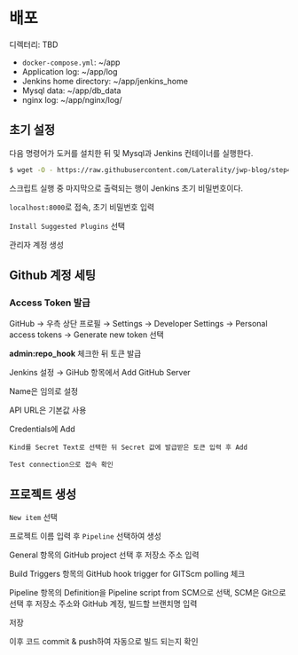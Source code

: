 # 배포

디렉터리: TBD

* `docker-compose.yml`: ~/app
* Application log: ~/app/log
* Jenkins home directory: ~/app/jenkins_home
* Mysql data: ~/app/db_data
* nginx log: ~/app/nginx/log/

## 초기 설정

다음 명령어가 도커를 설치한 뒤 및 Mysql과 Jenkins 컨테이너를 실행한다.

```bash
$ wget -O - https://raw.githubusercontent.com/Laterality/jwp-blog/step4/scripts/init.sh | bash
```

스크립트 실행 중 마지막으로 출력되는 행이 Jenkins 초기 비밀번호이다.

`localhost:8000`로 접속, 초기 비밀번호 입력

`Install Suggested Plugins` 선택

관리자 계정 생성

## Github 계정 세팅

### Access Token 발급

GitHub → 우측 상단 프로필 → Settings → Developer Settings → Personal access tokens → Generate new token 선택

**admin:repo_hook** 체크한 뒤 토큰 발급

Jenkins 설정 → GiHub 항목에서 Add GitHub Server

Name은 임의로 설정

API URL은 기본값 사용

Credentials에 Add

    Kind를 Secret Text로 선택한 뒤 Secret 값에 발급받은 토큰 입력 후 Add

    Test connection으로 접속 확인

## 프로젝트 생성

`New item` 선택

프로젝트 이름 입력 후 `Pipeline` 선택하여 생성

General 항목의 GitHub project 선택 후 저장소 주소 입력

Build Triggers 항목의 GitHub hook trigger for GITScm polling 체크

Pipeline 항목의 Definition을 Pipeline script from SCM으로 선택, SCM은 Git으로 선택 후 저장소 주소와 GitHub 계정, 빌드할 브랜치명 입력

저장

이후 코드 commit & push하여 자동으로 빌드 되는지 확인
